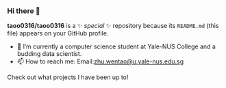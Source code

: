 ### Hi there 👋


**taoo0316/taoo0316** is a ✨ _special_ ✨ repository because its `README.md` (this file) appears on your GitHub profile.


- 🔭 I’m currently a computer science student at Yale-NUS College and a budding data scientist.
- 📫 How to reach me: Email:zhu.wentao@u.yale-nus.edu.sg

Check out what projects I have been up to!

